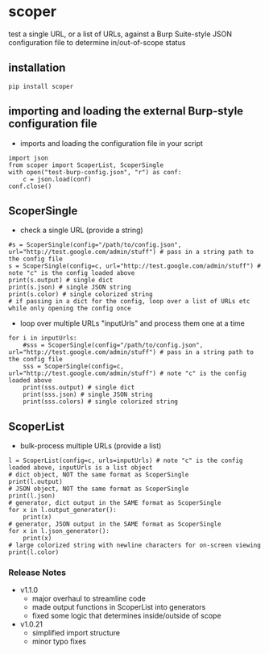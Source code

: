 # scoper
test a single URL, or a list of URLs, against a Burp Suite-style JSON configuration file to determine in/out-of-scope status

## installation
```
pip install scoper
```

## importing and loading the external Burp-style configuration file
- imports and loading the configuration file in your script
```
import json
from scoper import ScoperList, ScoperSingle
with open("test-burp-config.json", "r") as conf:
	c = json.load(conf)
conf.close()
```

## ScoperSingle
- check a single URL (provide a string)
```
#s = ScoperSingle(config="/path/to/config.json", url="http://test.google.com/admin/stuff") # pass in a string path to the config file
s = ScoperSingle(config=c, url="http://test.google.com/admin/stuff") # note "c" is the config loaded above
print(s.output) # single dict
print(s.json) # single JSON string
print(s.color) # single colorized string
# if passing in a dict for the config, loop over a list of URLs etc while only opening the config once
```
- loop over multiple URLs "inputUrls" and process them one at a time
```
for i in inputUrls:
	#sss = ScoperSingle(config="/path/to/config.json", url="http://test.google.com/admin/stuff") # pass in a string path to the config file
	sss = ScoperSingle(config=c, url="http://test.google.com/admin/stuff") # note "c" is the config loaded above
	print(sss.output) # single dict
	print(sss.json) # single JSON string
	print(sss.colors) # single colorized string
```

## ScoperList
- bulk-process multiple URLs (provide a list)
```
l = ScoperList(config=c, urls=inputUrls) # note "c" is the config loaded above, inputUrls is a list object
# dict object, NOT the same format as ScoperSingle
print(l.output)
# JSON object, NOT the same format as ScoperSingle
print(l.json)
# generator, dict output in the SAME format as ScoperSingle
for x in l.output_generator():
	print(x)
# generator, JSON output in the SAME format as ScoperSingle
for x in l.json_generator():
	print(x)
# large colorized string with newline characters for on-screen viewing
print(l.color)
```

### Release Notes
- v1.1.0
	- major overhaul to streamline code
	- made output functions in ScoperList into generators
	- fixed some logic that determines inside/outside of scope
- v1.0.21
	- simplified import structure
	- minor typo fixes
